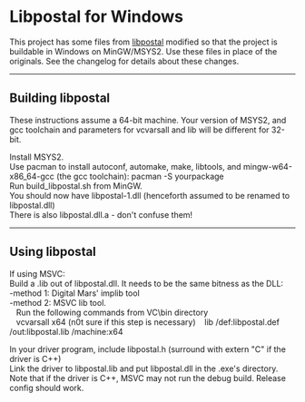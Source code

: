 Libpostal for Windows
=========================

This project has some files from [libpostal](https://github.com/openvenues/libpostal) modified so that the project is buildable in Windows on MinGW/MSYS2. Use these files in place of the originals.
See the changelog for details about these changes.

------------------------
Building libpostal
------------------------
These instructions assume a 64-bit machine. Your version of MSYS2, and gcc toolchain and parameters for vcvarsall and lib will be different for 32-bit.

Install MSYS2.  
Use pacman to install autoconf, automake, make, libtools, and mingw-w64-x86_64-gcc (the gcc toolchain): pacman -S yourpackage  
Run build_libpostal.sh from MinGW.    
You should now have libpostal-1.dll (henceforth assumed to be renamed to libpostal.dll)  
There is also libpostal.dll.a - don't confuse them! 

-------------------
Using libpostal
-------------------
If using MSVC:  
Build a .lib out of libpostal.dll. It needs to be the same bitness as the DLL:  
  -method 1: Digital Mars' implib tool  
  -method 2: MSVC lib tool.   
     &nbsp;&nbsp;&nbsp;Run the following commands from VC\bin directory  
     &nbsp;&nbsp;&nbsp;vcvarsall x64 (n0t sure if this step is necessary)
     &nbsp;&nbsp;&nbsp;lib /def:libpostal.def /out:libpostal.lib /machine:x64 

In your driver program, include libpostal.h (surround with extern "C" if the driver is C++)  
Link the driver to libpostal.lib and put libpostal.dll in the .exe's directory.  
Note that if the driver is C++, MSVC may not run the debug build. Release config should work.  
